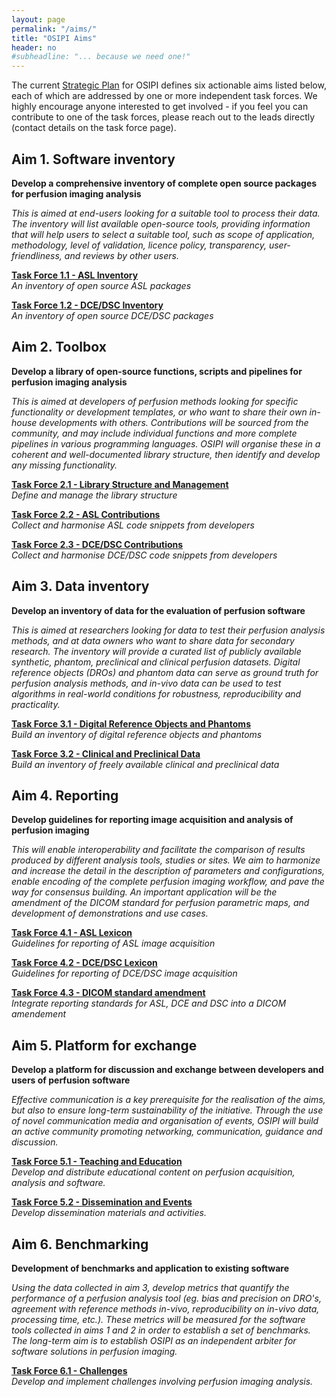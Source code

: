 ```yaml
---
layout: page
permalink: "/aims/"
title: "OSIPI Aims"
header: no
#subheadline: "... because we need one!"
---
```


The current [Strategic Plan](https://drive.google.com/file/d/14XZYB59W2rn5NIMBKEwdzht23WLa3zzN/view) for OSIPI defines six actionable aims listed below, each of which are addressed by one or more independent task forces. We highly encourage anyone interested to get involved - if you feel you can contribute to one of the task forces, please reach out to the leads directly (contact details on the task force page).

**Aim 1. Software inventory**
-----------------------------

**Develop a comprehensive inventory of complete open source packages for perfusion imaging analysis** 

*This is aimed at end-users looking for a suitable tool to process their data. The inventory will list available open-source tools, providing information that will help users to select a suitable tool, such as scope of application, methodology, level of validation, licence policy, transparency, user-friendliness, and reviews by other users.*

   [**Task Force 1.1 - ASL Inventory**](/task-force-1-1/)  
    *An inventory of open source ASL packages*
   
   [**Task Force 1.2 - DCE/DSC Inventory**](/task-force-1-2/)  
    *An inventory of open source DCE/DSC packages*


**Aim 2. Toolbox**
------------------

**Develop a library of open-source functions, scripts and pipelines for perfusion imaging analysis**

*This is aimed at developers of perfusion methods looking for specific functionality or development templates, or who want to share their own in-house developments with others. Contributions will be sourced from the community, and may include individual functions and more complete pipelines in various programming languages. OSIPI will organise these in a coherent and well-documented library structure, then identify and develop any missing functionality.*

   [**Task Force 2.1 - Library Structure and Management**](/task-force-2-1/)  
    *Define and manage the library structure*

   [**Task Force 2.2 - ASL Contributions**](/task-force-2-2/)    
    *Collect and harmonise ASL code snippets from developers*

   [**Task Force 2.3 - DCE/DSC Contributions**](/task-force-2-3/)    
    *Collect and harmonise DCE/DSC code snippets from developers*


**Aim 3. Data inventory**
-------------------------

**Develop an inventory of data for the evaluation of perfusion software** 

*This is aimed at researchers looking for data to test their perfusion analysis methods, and at data owners who want to share data for secondary research. The inventory will provide a curated list of publicly available synthetic, phantom, preclinical and clinical perfusion datasets. Digital reference objects (DROs) and phantom data can serve as ground truth for perfusion analysis methods, and in-vivo data can be used to test algorithms in real-world conditions for robustness, reproducibility and practicality.* 

   [**Task Force 3.1 - Digital Reference Objects and Phantoms**](/task-force-3-1/)   
    *Build an inventory of digital reference objects and phantoms*

   [**Task Force 3.2 - Clinical and Preclinical Data**](/task-force-3-2/)  
    *Build an inventory of freely available clinical and preclinical data*
 

**Aim 4. Reporting**
--------------------

**Develop guidelines for reporting image acquisition and analysis of perfusion imaging**
 
*This will enable interoperability and facilitate the comparison of results produced by different analysis tools, studies or sites. We aim to harmonize and increase the detail in the description of parameters and configurations, enable encoding of the complete perfusion imaging workflow, and pave the way for consensus building. An important application will be the amendment of the DICOM standard for perfusion parametric maps, and development of demonstrations and use cases.* 

   [**Task Force 4.1 - ASL Lexicon**](/task-force-4-1/)  
    *Guidelines for reporting of ASL image acquisition*

   [**Task Force 4.2 - DCE/DSC Lexicon**](/task-force-4-2/)  
    *Guidelines for reporting of DCE/DSC image acquisition*
   
   [**Task Force 4.3 - DICOM standard amendment**](/task-force-4-3/)   
    *Integrate reporting standards for ASL, DCE and DSC into a DICOM amendement*


**Aim 5. Platform for exchange**
--------------------------------

**Develop a platform for discussion and exchange between developers and users of perfusion software**

*Effective communication is a key prerequisite for the realisation of the aims, but also to ensure long-term sustainability of the initiative. Through the use of novel communication media and organisation of events, OSIPI will build an active community promoting networking, communication, guidance and discussion.*

   [**Task Force 5.1 - Teaching and Education**](/task-force-5-1/)   
    *Develop and distribute educational content on perfusion acquisition, analysis and software.*

   [**Task Force 5.2 - Dissemination and Events**](/task-force-5-2/)   
    *Develop dissemination materials and activities.*


**Aim 6. Benchmarking**
-----------------------

**Development of benchmarks and application to existing software**

*Using the data collected in aim 3, develop metrics that quantify the performance of a perfusion analysis tool (eg. bias and precision on DRO's, agreement with reference methods in-vivo, reproducibility on in-vivo data, processing time, etc.). These metrics will be measured for the software tools collected in aims 1 and 2 in order to establish a set of benchmarks. The long-term aim is to establish OSIPI as an independent arbiter for software solutions in perfusion imaging.*

   [**Task Force 6.1 - Challenges**](/task-force-6-1/)   
    *Develop and implement challenges involving perfusion imaging analysis.*


